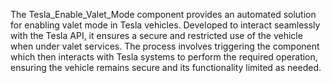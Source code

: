 The Tesla_Enable_Valet_Mode component provides an automated solution for enabling valet mode in Tesla vehicles. Developed to interact seamlessly with the Tesla API, it ensures a secure and restricted use of the vehicle when under valet services. The process involves triggering the component which then interacts with Tesla systems to perform the required operation, ensuring the vehicle remains secure and its functionality limited as needed.

